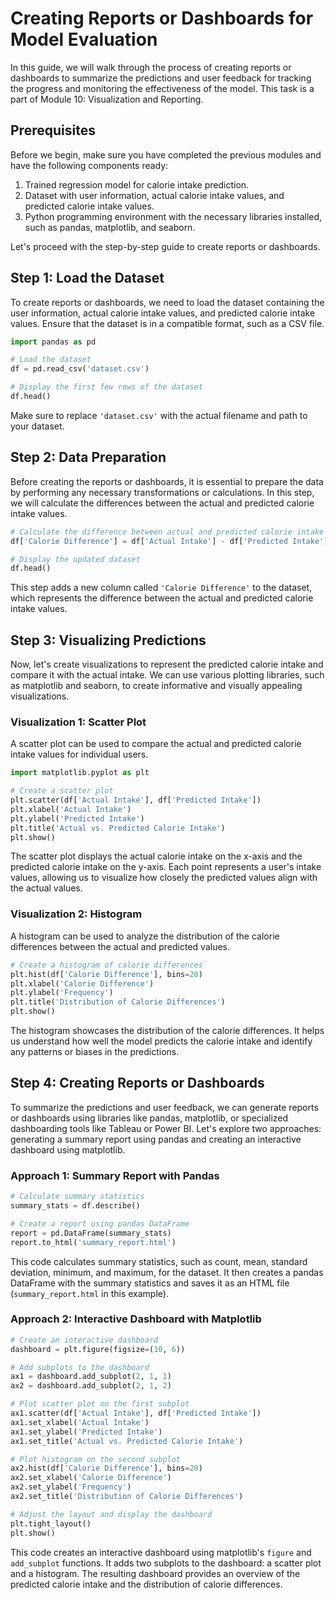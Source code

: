 #  Creating Reports or Dashboards for Model Evaluation

In this guide, we will walk through the process of creating reports or dashboards to summarize the predictions and user feedback for tracking the progress and monitoring the effectiveness of the model. This task is a part of Module 10: Visualization and Reporting.

## Prerequisites

Before we begin, make sure you have completed the previous modules and have the following components ready:

1. Trained regression model for calorie intake prediction.
2. Dataset with user information, actual calorie intake values, and predicted calorie intake values.
3. Python programming environment with the necessary libraries installed, such as pandas, matplotlib, and seaborn.

Let's proceed with the step-by-step guide to create reports or dashboards.

## Step 1: Load the Dataset

To create reports or dashboards, we need to load the dataset containing the user information, actual calorie intake values, and predicted calorie intake values. Ensure that the dataset is in a compatible format, such as a CSV file.

```python
import pandas as pd

# Load the dataset
df = pd.read_csv('dataset.csv')

# Display the first few rows of the dataset
df.head()
```

Make sure to replace `'dataset.csv'` with the actual filename and path to your dataset.

## Step 2: Data Preparation

Before creating the reports or dashboards, it is essential to prepare the data by performing any necessary transformations or calculations. In this step, we will calculate the differences between the actual and predicted calorie intake values.

```python
# Calculate the difference between actual and predicted calorie intake
df['Calorie Difference'] = df['Actual Intake'] - df['Predicted Intake']

# Display the updated dataset
df.head()
```

This step adds a new column called `'Calorie Difference'` to the dataset, which represents the difference between the actual and predicted calorie intake values.

## Step 3: Visualizing Predictions

Now, let's create visualizations to represent the predicted calorie intake and compare it with the actual intake. We can use various plotting libraries, such as matplotlib and seaborn, to create informative and visually appealing visualizations.

### Visualization 1: Scatter Plot

A scatter plot can be used to compare the actual and predicted calorie intake values for individual users.

```python
import matplotlib.pyplot as plt

# Create a scatter plot
plt.scatter(df['Actual Intake'], df['Predicted Intake'])
plt.xlabel('Actual Intake')
plt.ylabel('Predicted Intake')
plt.title('Actual vs. Predicted Calorie Intake')
plt.show()
```

The scatter plot displays the actual calorie intake on the x-axis and the predicted calorie intake on the y-axis. Each point represents a user's intake values, allowing us to visualize how closely the predicted values align with the actual values.

### Visualization 2: Histogram

A histogram can be used to analyze the distribution of the calorie differences between the actual and predicted values.

```python
# Create a histogram of calorie differences
plt.hist(df['Calorie Difference'], bins=20)
plt.xlabel('Calorie Difference')
plt.ylabel('Frequency')
plt.title('Distribution of Calorie Differences')
plt.show()
```

The histogram showcases the distribution of the calorie differences. It helps us understand how well the model predicts the calorie intake and identify any patterns or biases in the predictions.

## Step 4: Creating Reports or Dashboards

To summarize the predictions and user feedback, we can generate reports or dashboards using libraries like pandas, matplotlib, or specialized dashboarding tools like Tableau or Power BI. Let's explore two approaches: generating a summary report using pandas and creating an interactive dashboard using matplotlib.

### Approach 1: Summary Report with Pandas

```python
# Calculate summary statistics
summary_stats = df.describe()

# Create a report using pandas DataFrame
report = pd.DataFrame(summary_stats)
report.to_html('summary_report.html')
```

This code calculates summary statistics, such as count, mean, standard deviation, minimum, and maximum, for the dataset. It then creates a pandas DataFrame with the summary statistics and saves it as an HTML file (`summary_report.html` in this example).

### Approach 2: Interactive Dashboard with Matplotlib

```python
# Create an interactive dashboard
dashboard = plt.figure(figsize=(10, 6))

# Add subplots to the dashboard
ax1 = dashboard.add_subplot(2, 1, 1)
ax2 = dashboard.add_subplot(2, 1, 2)

# Plot scatter plot on the first subplot
ax1.scatter(df['Actual Intake'], df['Predicted Intake'])
ax1.set_xlabel('Actual Intake')
ax1.set_ylabel('Predicted Intake')
ax1.set_title('Actual vs. Predicted Calorie Intake')

# Plot histogram on the second subplot
ax2.hist(df['Calorie Difference'], bins=20)
ax2.set_xlabel('Calorie Difference')
ax2.set_ylabel('Frequency')
ax2.set_title('Distribution of Calorie Differences')

# Adjust the layout and display the dashboard
plt.tight_layout()
plt.show()
```

This code creates an interactive dashboard using matplotlib's `figure` and `add_subplot` functions. It adds two subplots to the dashboard: a scatter plot and a histogram. The resulting dashboard provides an overview of the predicted calorie intake and the distribution of calorie differences.

